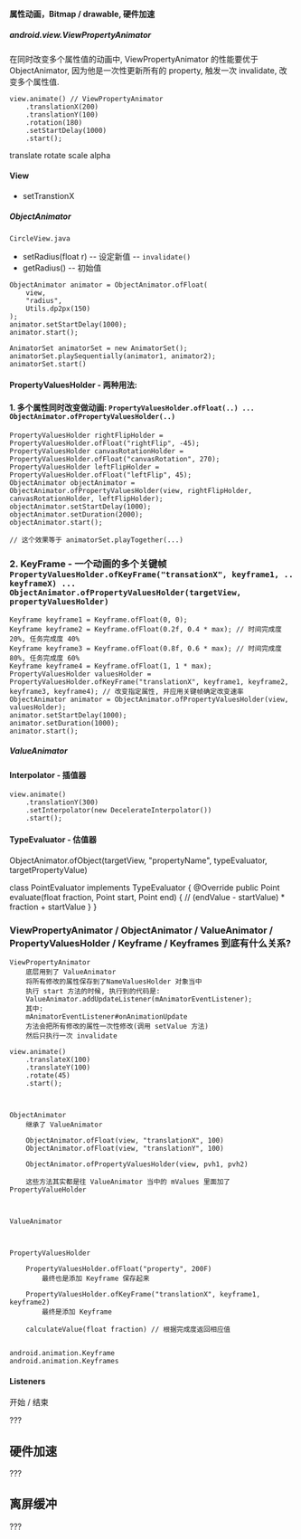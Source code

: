 #### 属性动画，Bitmap / drawable, 硬件加速


##### android.view.ViewPropertyAnimator

在同时改变多个属性值的动画中, ViewPropertyAnimator 的性能要优于ObjectAnimator, 因为他是一次性更新所有的 property, 触发一次 invalidate, 改变多个属性值.

```
view.animate() // ViewPropertyAnimator
	.translationX(200)
	.translationY(100)
	.rotation(180)
	.setStartDelay(1000)
	.start();
```

translate
rotate
scale
alpha

#### View
- setTranstionX

##### ObjectAnimator

`CircleView.java`

- setRadius(float r) -- 设定新值 -- `invalidate()`
- getRadius() -- 初始值


```
ObjectAnimator animator = ObjectAnimator.ofFloat(
	view,
	"radius",
	Utils.dp2px(150)
);
animator.setStartDelay(1000);
animator.start();
```

```
AnimatorSet animatorSet = new AnimatorSet();
animatorSet.playSequentially(animator1, animator2);
animatorSet.start()
```

#### PropertyValuesHolder - 两种用法:

#### 1. 多个属性同时改变做动画: `PropertyValuesHolder.ofFloat(..) ... ObjectAnimator.ofPropertyValuesHolder(..)`

```
PropertyValuesHolder rightFlipHolder = PropertyValuesHolder.ofFloat("rightFlip", -45);
PropertyValuesHolder canvasRotationHolder = PropertyValuesHolder.ofFloat("canvasRotation", 270);
PropertyValuesHolder leftFlipHolder = PropertyValuesHolder.ofFloat("leftFlip", 45);
ObjectAnimator objectAnimator = ObjectAnimator.ofPropertyValuesHolder(view, rightFlipHolder, canvasRotationHolder, leftFlipHolder);
objectAnimator.setStartDelay(1000);
objectAnimator.setDuration(2000);
objectAnimator.start();

// 这个效果等于 animatorSet.playTogether(...)
```

### 2. KeyFrame - 一个动画的多个关键帧 `PropertyValuesHolder.ofKeyFrame("transationX", keyframe1, .. keyframeX) ... ObjectAnimator.ofPropertyValuesHolder(targetView, propertyValuesHolder)`

```
Keyframe keyframe1 = Keyframe.ofFloat(0, 0);
Keyframe keyframe2 = Keyframe.ofFloat(0.2f, 0.4 * max); // 时间完成度 20%, 任务完成度 40%
Keyframe keyframe3 = Keyframe.ofFloat(0.8f, 0.6 * max); // 时间完成度 80%, 任务完成度 60%
Keyframe keyframe4 = Keyframe.ofFloat(1, 1 * max);
PropertyValuesHolder valuesHolder = PropertyValuesHolder.ofKeyFrame("translationX", keyframe1, keyframe2, keyframe3, keyframe4); // 改变指定属性, 并应用关键帧确定改变速率
ObjectAnimator animator = ObjectAnimator.ofPropertyValuesHolder(view, valuesHolder);
animator.setStartDelay(1000);
animator.setDuration(1000);
animator.start();
```

##### ValueAnimator


#### Interpolator - 插值器
```
view.animate()
	.translationY(300)
	.setInterpolator(new DecelerateInterpolator())
	.start();
```

#### TypeEvaluator - 估值器

ObjectAnimator.ofObject(targetView, "propertyName", typeEvaluator, targetPropertyValue)

class PointEvaluator implements TypeEvaluator<Point> {
	@Override
	public Point evaluate(float fraction, Point start, Point end) {
		// (endValue - startValue) * fraction + startValue
	}
}


### ViewPropertyAnimator / ObjectAnimator / ValueAnimator / PropertyValuesHolder / Keyframe / Keyframes 到底有什么关系?
```
ViewPropertyAnimator
	底层用到了 ValueAnimator
	将所有修改的属性保存到了NameValuesHolder 对象当中
	执行 start 方法的时候, 执行到的代码是:
	ValueAnimator.addUpdateListener(mAnimatorEventListener);
	其中:
	mAnimatorEventListener#onAnimationUpdate
	方法会把所有修改的属性一次性修改(调用 setValue 方法)
	然后只执行一次 invalidate

view.animate()
	.translateX(100)
	.translateY(100)
	.rotate(45)
	.start();



ObjectAnimator
	继承了 ValueAnimator

	ObjectAnimator.ofFloat(view, "translationX", 100)
	ObjectAnimator.ofFloat(view, "translationY", 100)

	ObjectAnimator.ofPropertyValuesHolder(view, pvh1, pvh2)

	这些方法其实都是往 ValueAnimator 当中的 mValues 里面加了 PropertyValueHolder



ValueAnimator



PropertyValuesHolder
	
	PropertyValuesHolder.ofFloat("property", 200F)
		最终也是添加 Keyframe 保存起来

	PropertyValuesHolder.ofKeyFrame("translationX", keyframe1, keyframe2)
		最终是添加 Keyframe 

	calculateValue(float fraction) // 根据完成度返回相应值


android.animation.Keyframe
android.animation.Keyframes
```



#### Listeners

开始 / 结束

???



## 硬件加速
???

## 离屏缓冲
???
